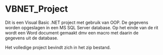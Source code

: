 # VBNET_Project
Dit is een Visual Basic .NET project met gebruik van OOP.
De gegevens worden opgeslagen in een MS SQL Server database.
Op het einde van de rit wordt een Word document gemaakt dmv een macro met daarin de gegevens uit de database.

Het volledige project bevindt zich in het zip bestand.
